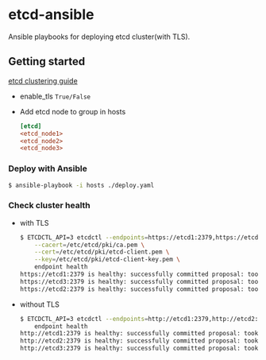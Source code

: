 # etcd-ansible

Ansible playbooks for deploying etcd cluster(with TLS).

## Getting started

[etcd clustering guide](https://etcd.io/docs/v3.4.0/op-guide/clustering/)

- enable_tls `True/False`
- Add etcd node to group in hosts

    ```ini
    [etcd]
    <etcd_node1>
    <etcd_node2>
    <etcd_node3>
    ```

### Deploy with Ansible

```bash
$ ansible-playbook -i hosts ./deploy.yaml
```

### Check cluster health

- with TLS

    ```bash
    $ ETCDCTL_API=3 etcdctl --endpoints=https://etcd1:2379,https://etcd2:2379,https://etcd3:2379 \
        --cacert=/etc/etcd/pki/ca.pem \
        --cert=/etc/etcd/pki/etcd-client.pem \
        --key=/etc/etcd/pki/etcd-client-key.pem \
        endpoint health
    https://etcd1:2379 is healthy: successfully committed proposal: took = 10.233885ms
    https://etcd3:2379 is healthy: successfully committed proposal: took = 10.83476ms
    https://etcd2:2379 is healthy: successfully committed proposal: took = 10.603532ms
    ```

- without TLS

    ```bash
    $ ETCDCTL_API=3 etcdctl --endpoints=http://etcd1:2379,http://etcd2:2379,http://etcd3:2379 \
        endpoint health
    http://etcd1:2379 is healthy: successfully committed proposal: took = 3.326095ms
    http://etcd2:2379 is healthy: successfully committed proposal: took = 2.748218ms
    http://etcd3:2379 is healthy: successfully committed proposal: took = 2.487955ms
    ```

